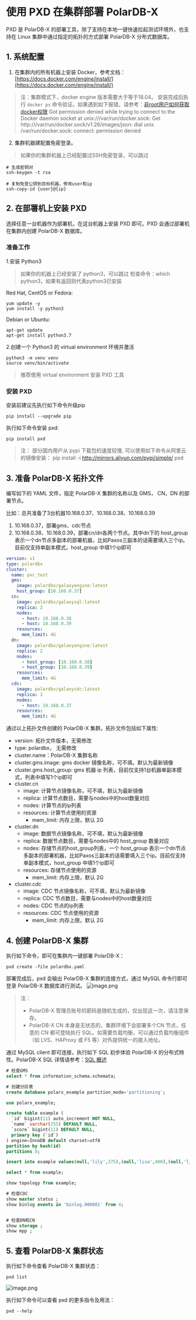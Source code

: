 # 使用 PXD 在集群部署 PolarDB-X

PXD 是 PolarDB-X 的部署工具，除了支持在本地一键快速拉起测试环境外，也支持在 Linux 集群中通过指定的拓扑的方式部署 PolarDB-X 分布式数据库。

## 1. 系统配置

1. 在集群内的所有机器上安装 Docker，参考文档：[https://docs.docker.com/engine/install/](https://docs.docker.com/engine/install/)
> 注：集群模式下，docker engine 版本需要大于等于18.04。
> 安装完成后执行 `docker ps` 命令验证。如果遇到如下报错，请参考：[非root用户如何获取docker权限](quickstart.md#非root用户如何获取docker权限)
Got permission denied while trying to connect to the Docker daemon socket at unix:///var/run/docker.sock: Get http:///var/run/docker.sock/v1.26/images/json: dial unix /var/run/docker.sock: connect: permission denied

2. 集群机器建配置免密登录。
> 如果你的集群机器上已经配置过SSH免密登录，可以跳过

```
# 生成密钥对
ssh-keygen -t rsa

# 复制免登公钥到目标机器，修改user和ip
ssh-copy-id {user}@{ip}
```
## 2. 在部署机上安装 PXD
选择任意一台机器作为部署机，在这台机器上安装 PXD 即可。PXD 会通过部署机在集群内创建 PolarDB-X 数据库。

### 准备工作

1.安装 Python3

> 如果你的机器上已经安装了 python3，可以跳过 
> 检查命令：which python3，如果有返回则代表python3已安装

Red Hat, CentOS or Fedora:

```shell
yum update -y
yum install -y python3
```
Debian or Ubuntu:

```plsql
apt-get update
apt-get install python3.7
```

2.创建一个 Python3 的 virtual environment 环境并激活

```shell
python3 -m venv venv
source venv/bin/activate
```
> 推荐使用 virtual environment 安装 PXD 工具


### 安装 PXD
安装前建议先执行如下命令升级pip

```shell
pip install --upgrade pip
```
执行如下命令安装 pxd: 

```shell
pip install pxd
```
> 注： 部分国内用户从 pypi 下载包的速度较慢, 可以使用如下命令从阿里云的镜像安装：
> pip install -i http://mirrors.aliyun.com/pypi/simple/ pxd

## 3. 准备 PolarDB-X 拓扑文件
编写如下的 YAML 文件，指定 PolarDB-X 集群的名称以及 GMS， CN，DN 的部署节点。

比如：总共准备了3台机器10.168.0.37、10.168.0.38、10.168.0.39
1. 10.168.0.37，部署gms、cdc节点
2. 10.168.0.38、10.168.0.39，部署cn/dn各两个节点。其中dn下的 host_group 表示一个dn节点多副本的部署机器，比如Paxos三副本的话需要填入三个ip。目前仅支持单副本模式，host_group 中填1个ip即可

```yaml
version: v1
type: polardbx
cluster:
  name: pxc_test
  gms:
    image: polardbx/galaxyengine:latest
    host_group: [10.168.0.37]
  cn:
    image: polardbx/galaxysql:latest
    replica: 2
    nodes:
      - host: 10.168.0.38
      - host: 10.168.0.39
    resources:
      mem_limit: 4G
  dn:
    image: polardbx/galaxyengine:latest
    replica: 2
    nodes:
      - host_group: [10.168.0.38]
      - host_group: [10.168.0.39]
    resources:
      mem_limit: 4G
  cdc:
    image: polardbx/galaxycdc:latest
    replica: 1
    nodes:
      - host: 10.168.0.37
    resources:
      mem_limit: 4G
```

通过以上拓扑文件创建的 PolarDB-X 集群。拓扑文件包括如下属性:

- version: 拓扑文件版本，无需修改
- type: polardbx， 无需修改
- cluster.name：PolarDB-X 集群名称
- cluster.gms.image: gms docker 镜像名称，可不填。默认为最新镜像
- cluster.gms.host_group: gms 机器 ip 列表，目前仅支持1台机器单副本模式，列表中填写1个ip即可
- cluster.cn
   - image: 计算节点镜像名称，可不填，默认为最新镜像
   - replica: 计算节点数目，需要与nodes中的host数量对应
   - nodes: 计算节点的ip列表
   - resources: 计算节点使用的资源
      - mem_limit: 内存上限，默认 2G
- cluster.dn
   - image: 数据节点镜像名称，可不填，默认为最新镜像
   - replica: 数据节点数目，需要与nodes中的 host_group 数量对应
   - nodes: 存储节点的host_group列表，一个 host_group 表示一个dn节点多副本的部署机器，比如Paxos三副本的话需要填入三个ip。目前仅支持单副本模式，host_group 中填1个ip即可
   - resources: 存储节点使用的资源
      - mem_limit: 内存上限，默认 2G
- cluster.cdc
   - image: CDC 节点镜像名称，可不填，默认为最新镜像
   - replica: CDC 节点数目，需要与nodes中的host数量对应
   - nodes: CDC 节点的ip列表
   - resources: CDC 节点使用的资源
      - mem_limit: 内存上限，默认 2G

## 4. 创建 PolarDB-X 集群
执行如下命令，即可在集群内一键部署 PolarDB-X：

```shell
pxd create -file polardbx.yaml
```
部署完成后，pxd 会输出 PolarDB-X 集群的连接方式，通过 MySQL 命令行即可登录 PolarDB-X 数据库进行测试。
![image.png](../images/pxd_create_result.png)
> 注：
> - PolarDB-X 管理员账号的密码是随机生成的，仅出现这一次，请注意保存。
> - PolarDB-X CN 本身是无状态的，集群环境下会部署多个CN 节点，任意的 CN 都可登陆执行 SQL。如需要负载均衡，可以通过负载均衡组件（如 LVS、HAProxy 或 F5 等）对外提供统一的接入地址。


通过 MySQL client 即可连接，执行如下 SQL 初步体验 PolarDB-X 的分布式特性。PolarDB-X SQL 详情请参考：[SQL 概述](https://help.aliyun.com/document_detail/313263.html)

```sql
# 检查GMS 
select * from information_schema.schemata;

# 创建分区表
create database polarx_example partition_mode='partitioning';

use polarx_example;

create table example (
  `id` bigint(11) auto_increment NOT NULL,
  `name` varchar(255) DEFAULT NULL,
  `score` bigint(11) DEFAULT NULL,
  primary key (`id`)
) engine=InnoDB default charset=utf8 
partition by hash(id) 
partitions 8;

insert into example values(null,'lily',375),(null,'lisa',400),(null,'ljh',500);

select * from example;

show topology from example;

# 检查CDC
show master status ;
show binlog events in 'binlog.000001' from 4;


# 检查DN和CN
show storage ;  
show mpp ;    
```

## 5. 查看 PolarDB-X 集群状态
执行如下命令查看 PolarDB-X 集群状态：

```shell
pxd list
```
![image.png](../images/pxd_list_result.png)

执行如下命令可以查看 pxd 的更多指令及用法：
```plsql
pxd --help
```

